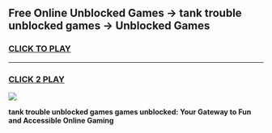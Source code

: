 
## Free Online Unblocked Games → tank trouble unblocked games → Unblocked Games
<h3>
<a href="https://premium.freeplayer.one?title=tank_trouble_unblocked_games&ref=21F">CLICK TO PLAY</a></h3>
<hr>

<h3>
<a href="https://premium.freeplayer.one?title=tank_trouble_unblocked_games&ref=21F">CLICK 2 PLAY</a>
  
</h3>

<a href="https://premium.freeplayer.one?title=tank_trouble_unblocked_games&ref=21F/"><img src="https://clearcache.store/games.png"></a>


**tank trouble unblocked games games unblocked: Your Gateway to Fun and Accessible Online Gaming**
